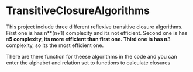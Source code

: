 # TransitiveClosureAlgorithms

This project include three different reflexive transitive closure algorithms. 
First one is has n**(n+1) complexity and its not efficient. 
Second one is has n**5 complexity, its more efficient than first one. 
Third one is has n**3 complexity, so its the most efficient one. 

There are there function for theese algorithms in the code and you can 
enter the alphabet and relation set to functions to calculate closures

